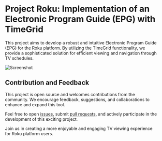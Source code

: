 # Project Roku: Implementation of an Electronic Program Guide (EPG) with TimeGrid

This project aims to develop a robust and intuitive Electronic Program Guide (EPG) for the Roku platform. By utilizing the TimeGrid functionality, we provide a sophisticated solution for efficient viewing and navigation through TV schedules.

![Screenshot](https://i.ibb.co/jTYtGGj/screenshot.jpg)

## Contribution and Feedback

This project is open source and welcomes contributions from the community. We encourage feedback, suggestions, and collaborations to enhance and expand this tool.

Feel free to open [issues](link-to-issues), submit [pull requests](link-to-pull-requests), and actively participate in the development of this exciting project.

Join us in creating a more enjoyable and engaging TV viewing experience for Roku platform users.
